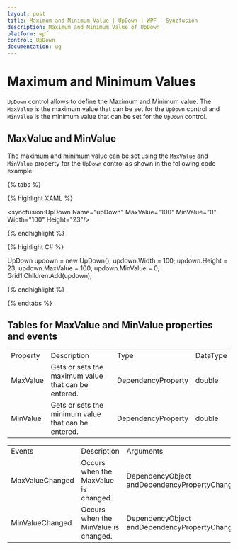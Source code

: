 ```yaml
---
layout: post
title: Maximum and Minimum Value | UpDown | WPF | Syncfusion
description: Maximum and Minimum Value of UpDown
platform: wpf
control: UpDown
documentation: ug
---
```


# Maximum and Minimum Values

`UpDown` control allows to define the Maximum and Minimum value. The `MaxValue` is the maximum value that can be set for the `UpDown` control and `MinValue` is the minimum value that can be set for the `UpDown` control. 

## MaxValue and MinValue

The maximum and minimum value can be set using the `MaxValue` and `MinValue` property for the `UpDown` control as shown in the following code example.

{% tabs %}

{% highlight XAML %}

<syncfusion:UpDown Name="upDown" MaxValue="100" MinValue="0" Width="100" Height="23"/>

{% endhighlight %}

{% highlight C# %}

UpDown updown = new UpDown();
updown.Width = 100;
updown.Height = 23;
updown.MaxValue = 100;
updown.MinValue = 0;
Grid1.Children.Add(updown);

{% endhighlight %}

{% endtabs %}

## Tables for MaxValue and MinValue properties and events

<table>
<tr>
<td>
Property</td><td>
Description</td><td>
Type</td><td>
DataType</td></tr>
<tr>
<td>
MaxValue</td><td>
Gets or sets the maximum value that can be entered.</td><td>
DependencyProperty</td><td>
double</td></tr>
<tr>
<td>
MinValue</td><td>
Gets or sets the minimum value that can be entered.</td><td>
DependencyProperty</td><td>
double</td></tr>
</table>
<table>
<tr>
<td>
Events</td><td>
Description</td><td>
Arguments</td><td>
Type</td></tr>
<tr>
<td>
MaxValueChanged</td><td>
Occurs when the MaxValue is changed.</td><td>
DependencyObject andDependencyPropertyChangedEventArgs.</td><td>
PropertyChangedCallback</td></tr>
<tr>
<td>
MinValueChanged</td><td>
Occurs when the MinValue is changed.</td><td>
DependencyObject andDependencyPropertyChangedEventArgs.</td><td>
PropertyChangedCallback</td></tr>
</table>

